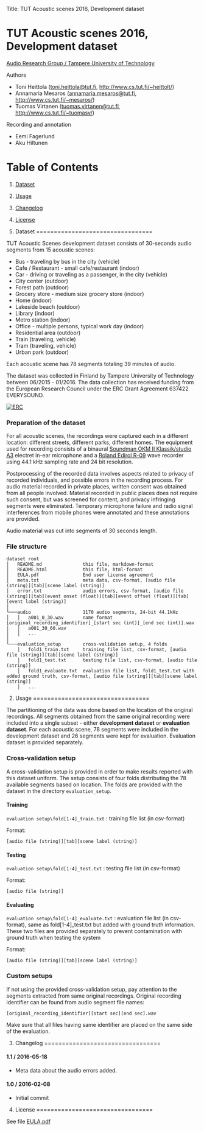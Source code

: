 Title:  TUT Acoustic scenes 2016, Development dataset

TUT Acoustic scenes 2016, Development dataset
=============================================
[Audio Research Group / Tampere University of Technology](http://arg.cs.tut.fi/)

Authors
- Toni Heittola (<toni.heittola@tut.fi>, <http://www.cs.tut.fi/~heittolt/>)
- Annamaria Mesaros (<annamaria.mesaros@tut.fi>, <http://www.cs.tut.fi/~mesaros/>)
- Tuomas Virtanen (<tuomas.virtanen@tut.fi>, <http://www.cs.tut.fi/~tuomasv/>)

Recording and annotation
- Eemi Fagerlund
- Aku Hiltunen

# Table of Contents
1. [Dataset](#1-dataset)
2. [Usage](#2-usage)
3. [Changelog](#3-changelog)
4. [License](#4-license)

1. Dataset
=================================

TUT Acoustic Scenes development dataset consists of 30-seconds audio segments from 15 acoustic scenes: 

- Bus - traveling by bus in the city (vehicle)
- Cafe / Restaurant - small cafe/restaurant (indoor)
- Car - driving or traveling as a passenger, in the city (vehicle)
- City center (outdoor)
- Forest path (outdoor)
- Grocery store - medium size grocery store (indoor)
- Home (indoor)
- Lakeside beach (outdoor)
- Library (indoor)
- Metro station (indoor)
- Office  - multiple persons, typical work day (indoor)
- Residential area (outdoor)
- Train (traveling, vehicle)
- Tram (traveling, vehicle)
- Urban park (outdoor)

Each acoustic scene has 78 segments totaling 39 minutes of audio.

The dataset was collected in Finland by Tampere University of Technology between 06/2015 - 01/2016. The data collection has received funding from the European Research Council under the ERC Grant Agreement 637422 EVERYSOUND.

[![ERC](https://erc.europa.eu/sites/default/files/content/erc_banner-horizontal.jpg "ERC")](https://erc.europa.eu/)

### Preparation of the dataset

For all acoustic scenes, the recordings were captured each in a different location: different streets, different parks, different homes. The equipment used for recording consists of a binaural [Soundman OKM II Klassik/studio A3](http://www.soundman.de/en/products/) electret in-ear microphone and a [Roland Edirol R-09](http://www.rolandus.com/products/r-09/) wave recorder using 44.1 kHz sampling rate and 24 bit resolution. 

Postprocessing of the recorded data involves aspects related to privacy of recorded individuals, and possible errors in the recording process. For audio material recorded in private places, written consent was obtained from all people involved. Material recorded in public places does not require such consent, but was screened for content, and privacy infringing segments were eliminated. Temporary microphone failure and radio signal interferences from mobile phones were annotated and these annotations are provided. 

Audio material was cut into segments of 30 seconds length. 


### File structure

```
dataset root
│   README.md				this file, markdown-format
│   README.html				this file, html-format
│   EULA.pdf				End user license agreement
│   meta.txt				meta data, csv-format, [audio file (string)][tab][scene label (string)]
│   error.txt				audio errors, csv-format, [audio file (string)][tab][event onset (float)][tab][event offset (float)][tab][event label (string)]
│
└───audio					1170 audio segments, 24-bit 44.1kHz
│   │   a001_0_30.wav		name format [original_recording_identifier]_[start sec (int)]_[end sec (int)].wav
│   │   a001_30_60.wav
│   │   ...
│
└───evaluation_setup		cross-validation setup, 4 folds
    │   fold1_train.txt		training file list, csv-format, [audio file (string)][tab][scene label (string)]
    │   fold1_test.txt 		testing file list, csv-format, [audio file (string)]
    │   fold1_evaluate.txt 	evaluation file list, fold1_test.txt with added ground truth, csv-format, [audio file (string)][tab][scene label (string)]  
    │   ...        
```

2. Usage
=================================

The partitioning of the data was done based on the location of the original recordings. All segments obtained from the same original recording were included into a single subset - either **development dataset** or **evaluation dataset**. For each acoustic scene, 78 segments were included in the development dataset and 26 segments were kept for evaluation. Evaluation dataset is provided separately.

### Cross-validation setup
A cross-validation setup is provided in order to make results reported with this dataset uniform. The setup consists of four folds distributing the 78 available segments based on location. The folds are provided with the dataset in the directory `evaluation_setup`. 

#### Training

`evaluation setup\fold[1-4]_train.txt`
: training file list (in csv-format)

Format:
    
    [audio file (string)][tab][scene label (string)]

#### Testing

`evaluation setup\fold[1-4]_test.txt`
: testing file list (in csv-format)

Format:
    
    [audio file (string)]

#### Evaluating

`evaluation setup\fold[1-4]_evaluate.txt`
: evaluation file list (in csv-format), same as fold[1-4]_test.txt but added with ground truth information. These two files are provided separately to prevent contamination with ground truth when testing the system

Format: 

    [audio file (string)][tab][scene label (string)] 


### Custom setups

If not using the provided cross-validation setup, pay attention to the segments extracted from same original recordings. Original recording identifier can be found from audio segment file names: 

    [original_recording_identifier][start sec][end sec].wav

Make sure that all files having same identifier are placed on the same side of the evaluation. 

3. Changelog
=================================
#### 1.1 / 2016-05-18
* Meta data about the audio errors added.

#### 1.0 / 2016-02-08
* Initial commit

4. License
=================================

See file [EULA.pdf](EULA.pdf)